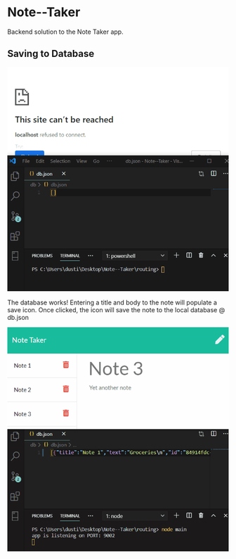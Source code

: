# Note--Taker
Backend solution to the Note Taker app.

## Saving to Database
![Saving Notes to Database](public/assets/readme_gifs/savedatabase.gif)

<p> The database works! Entering a title and body to the note will populate a save icon.
  Once clicked, the icon will save the note to the local database @ db.json </p>

![Deleting Notes from Database](public/assets/readme_gifs/deletedatabase.gif)

